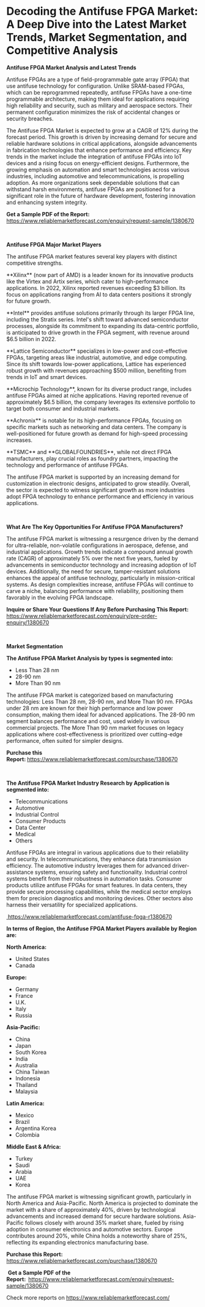 <p><h1>Decoding the Antifuse FPGA Market: A Deep Dive into the Latest Market Trends, Market Segmentation, and Competitive Analysis</h1></p><p><strong>Antifuse FPGA Market Analysis and Latest Trends</strong></p>
<p><p>Antifuse FPGAs are a type of field-programmable gate array (FPGA) that use antifuse technology for configuration. Unlike SRAM-based FPGAs, which can be reprogrammed repeatedly, antifuse FPGAs have a one-time programmable architecture, making them ideal for applications requiring high reliability and security, such as military and aerospace sectors. Their permanent configuration minimizes the risk of accidental changes or security breaches.</p><p>The Antifuse FPGA Market is expected to grow at a CAGR of 12% during the forecast period. This growth is driven by increasing demand for secure and reliable hardware solutions in critical applications, alongside advancements in fabrication technologies that enhance performance and efficiency. Key trends in the market include the integration of antifuse FPGAs into IoT devices and a rising focus on energy-efficient designs. Furthermore, the growing emphasis on automation and smart technologies across various industries, including automotive and telecommunications, is propelling adoption. As more organizations seek dependable solutions that can withstand harsh environments, antifuse FPGAs are positioned for a significant role in the future of hardware development, fostering innovation and enhancing system integrity.</p></p>
<p><strong>Get a Sample PDF of the Report:&nbsp;</strong> <a href="https://www.reliablemarketforecast.com/enquiry/request-sample/1380670?utm_campaign=2267&utm_medium=2&utm_source=Github&utm_content=ia&utm_term=11022025&utm_id=antifuse-fpga">https://www.reliablemarketforecast.com/enquiry/request-sample/1380670</a></p>
<p>&nbsp;</p>
<p><strong>Antifuse FPGA Major Market Players</strong></p>
<p><p>The antifuse FPGA market features several key players with distinct competitive strengths. </p><p>**Xilinx** (now part of AMD) is a leader known for its innovative products like the Virtex and Artix series, which cater to high-performance applications. In 2022, Xilinx reported revenues exceeding $3 billion. Its focus on applications ranging from AI to data centers positions it strongly for future growth.</p><p>**Intel** provides antifuse solutions primarily through its larger FPGA line, including the Stratix series. Intel's shift toward advanced semiconductor processes, alongside its commitment to expanding its data-centric portfolio, is anticipated to drive growth in the FPGA segment, with revenue around $6.5 billion in 2022.</p><p>**Lattice Semiconductor** specializes in low-power and cost-effective FPGAs, targeting areas like industrial, automotive, and edge computing. Since its shift towards low-power applications, Lattice has experienced robust growth with revenues approaching $500 million, benefiting from trends in IoT and smart devices.</p><p>**Microchip Technology**, known for its diverse product range, includes antifuse FPGAs aimed at niche applications. Having reported revenue of approximately $6.5 billion, the company leverages its extensive portfolio to target both consumer and industrial markets.</p><p>**Achronix** is notable for its high-performance FPGAs, focusing on specific markets such as networking and data centers. The company is well-positioned for future growth as demand for high-speed processing increases.</p><p>**TSMC** and **GLOBALFOUNDRIES**, while not direct FPGA manufacturers, play crucial roles as foundry partners, impacting the technology and performance of antifuse FPGAs.</p><p>The antifuse FPGA market is supported by an increasing demand for customization in electronic designs, anticipated to grow steadily. Overall, the sector is expected to witness significant growth as more industries adopt FPGA technology to enhance performance and efficiency in various applications.</p></p>
<p>&nbsp;</p>
<p><strong>What Are The Key Opportunities For Antifuse FPGA Manufacturers?</strong></p>
<p><p>The antifuse FPGA market is witnessing a resurgence driven by the demand for ultra-reliable, non-volatile configurations in aerospace, defense, and industrial applications. Growth trends indicate a compound annual growth rate (CAGR) of approximately 5% over the next five years, fueled by advancements in semiconductor technology and increasing adoption of IoT devices. Additionally, the need for secure, tamper-resistant solutions enhances the appeal of antifuse technology, particularly in mission-critical systems. As design complexities increase, antifuse FPGAs will continue to carve a niche, balancing performance with reliability, positioning them favorably in the evolving FPGA landscape.</p></p>
<p><strong>Inquire or Share Your Questions If Any Before Purchasing This Report:</strong> <a href="https://www.reliablemarketforecast.com/enquiry/pre-order-enquiry/1380670?utm_campaign=2267&utm_medium=2&utm_source=Github&utm_content=ia&utm_term=11022025&utm_id=antifuse-fpga">https://www.reliablemarketforecast.com/enquiry/pre-order-enquiry/1380670</a></p>
<p>&nbsp;</p>
<p><strong>Market Segmentation</strong></p>
<p><strong>The Antifuse FPGA Market Analysis by types is segmented into:</strong></p>
<p><ul><li>Less Than 28 nm</li><li>28-90 nm</li><li>More Than 90 nm</li></ul></p>
<p><p>The antifuse FPGA market is categorized based on manufacturing technologies: Less Than 28 nm, 28-90 nm, and More Than 90 nm. FPGAs under 28 nm are known for their high performance and low power consumption, making them ideal for advanced applications. The 28-90 nm segment balances performance and cost, used widely in various commercial projects. The More Than 90 nm market focuses on legacy applications where cost-effectiveness is prioritized over cutting-edge performance, often suited for simpler designs.</p></p>
<p><strong>Purchase this Report:&nbsp;</strong><a href="https://www.reliablemarketforecast.com/purchase/1380670?utm_campaign=2267&utm_medium=2&utm_source=Github&utm_content=ia&utm_term=11022025&utm_id=antifuse-fpga">https://www.reliablemarketforecast.com/purchase/1380670</a></p>
<p>&nbsp;</p>
<p><strong>The Antifuse FPGA Market Industry Research by Application is segmented into:</strong></p>
<p><ul><li>Telecommunications</li><li>Automotive</li><li>Industrial Control</li><li>Consumer Products</li><li>Data Center</li><li>Medical</li><li>Others</li></ul></p>
<p><p>Antifuse FPGAs are integral in various applications due to their reliability and security. In telecommunications, they enhance data transmission efficiency. The automotive industry leverages them for advanced driver-assistance systems, ensuring safety and functionality. Industrial control systems benefit from their robustness in automation tasks. Consumer products utilize antifuse FPGAs for smart features. In data centers, they provide secure processing capabilities, while the medical sector employs them for precision diagnostics and monitoring devices. Other sectors also harness their versatility for specialized applications.</p></p>
<p><a href="https://www.reliablemarketforecast.com/antifuse-fpga-r1380670?utm_campaign=2267&utm_medium=2&utm_source=Github&utm_content=ia&utm_term=11022025&utm_id=antifuse-fpga">&nbsp;https://www.reliablemarketforecast.com/antifuse-fpga-r1380670</a></p>
<p><strong>In terms of Region, the Antifuse FPGA Market Players available by Region are:</strong></p>
<p>
    <p> <strong> North America: </strong>
        <ul>
            <li>United States</li>
            <li>Canada</li>
        </ul>
        </p> 
    <p> <strong> Europe: </strong>
        <ul>
            <li>Germany</li>
            <li>France</li>
            <li>U.K.</li>
            <li>Italy</li>
            <li>Russia</li>
        </ul>
        </p> 
    <p> <strong> Asia-Pacific: </strong>
        <ul>
            <li>China</li>
            <li>Japan</li>
            <li>South Korea</li>
            <li>India</li>
            <li>Australia</li>
            <li>China Taiwan</li>
            <li>Indonesia</li>
            <li>Thailand</li>
            <li>Malaysia</li>
        </ul>
        </p> 
    <p> <strong> Latin America: </strong>
        <ul>
            <li>Mexico</li>
            <li>Brazil</li>
            <li>Argentina Korea</li>
            <li>Colombia</li>
        </ul>
        </p> 
    <p> <strong> Middle East & Africa: </strong>
        <ul>
            <li>Turkey</li>
            <li>Saudi</li>
            <li>Arabia</li>
            <li>UAE</li>
            <li>Korea</li>
        </ul>
    </p>
    </p>
<p><p>The antifuse FPGA market is witnessing significant growth, particularly in North America and Asia-Pacific. North America is projected to dominate the market with a share of approximately 40%, driven by technological advancements and increased demand for secure hardware solutions. Asia-Pacific follows closely with around 35% market share, fueled by rising adoption in consumer electronics and automotive sectors. Europe contributes around 20%, while China holds a noteworthy share of 25%, reflecting its expanding electronics manufacturing base.</p></p>
<p><strong>Purchase this Report: </strong><a href="https://www.reliablemarketforecast.com/purchase/1380670?utm_campaign=2267&utm_medium=2&utm_source=Github&utm_content=ia&utm_term=11022025&utm_id=antifuse-fpga">https://www.reliablemarketforecast.com/purchase/1380670</a></p>
<p>&nbsp;<strong>Get a Sample PDF of the Report:&nbsp;&nbsp;</strong><a href="https://www.reliablemarketforecast.com/enquiry/request-sample/1380670?utm_campaign=2267&utm_medium=2&utm_source=Github&utm_content=ia&utm_term=11022025&utm_id=antifuse-fpga">https://www.reliablemarketforecast.com/enquiry/request-sample/1380670</a></p>
<p><strong></strong></p>
<p>Check more reports on <a href="https://www.reliablemarketforecast.com/?utm_campaign=2267&utm_medium=2&utm_source=Github&utm_content=ia&utm_term=11022025&utm_id=antifuse-fpga">https://www.reliablemarketforecast.com/</a></p>
